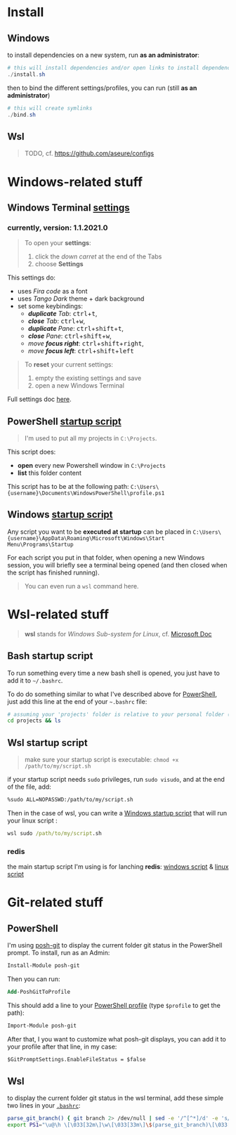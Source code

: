 # Install
## Windows
to install dependencies on a new system, run **as an administrator**:
```ps1
# this will install dependencies and/or open links to install dependencies
./install.sh
```
then to bind the different settings/profiles, you can run (still **as an administrator**)
```ps1
# this will create symlinks
./bind.sh
```

## Wsl
> TODO, cf. https://github.com/aseure/configs

# Windows-related stuff

## **Windows Terminal** [settings](/windows/settings.json)
### currently, version: 1.1.2021.0
> To open your **settings**:
> 1. click the _down carret_ at the end of the Tabs
> 2. choose **Settings**

This settings do:
- uses _Fira code_ as a font
- uses _Tango Dark_ theme + dark background
- set some keybindings:
  - _**duplicate** Tab_: <kbd>ctrl</kbd>+<kbd>t</kbd>,
  - _**close** Tab_: <kbd>ctrl</kbd>+<kbd>w</kbd>,
  - _**duplicate** Pane_: <kbd>ctrl</kbd>+<kbd>shift</kbd>+<kbd>t</kbd>,
  - _**close** Pane_: <kbd>ctrl</kbd>+<kbd>shift</kbd>+<kbd>w</kbd>,
  - _move **focus right**_: <kbd>ctrl</kbd>+<kbd>shift</kbd>+<kbd>right</kbd>,
  - _move **focus left**_: <kbd>ctrl</kbd>+<kbd>shift</kbd>+<kbd>left</kbd>

> To **reset** your current settings:
> 1. empty the existing settings and save
> 2. open a new Windows Terminal

Full settings doc [here](https://github.com/microsoft/terminal/blob/master/doc/cascadia/SettingsSchema.md).

## PowerShell [startup script](/windows/profile.ps1)
> I'm used to put all my projects in `C:\Projects`.

This script does:
 - **open** every new Powershell window in `C:\Projects`
 - **list** this folder content

This script has to be at the following path: `C:\Users\{username}\Documents\WindowsPowerShell\profile.ps1`

## Windows [startup script](/windows/startup.cmd)
Any script you want to be **executed at startup** can be placed in `C:\Users\{username}\AppData\Roaming\Microsoft\Windows\Start Menu\Programs\Startup`

For each script you put in that folder, when opening a new Windows session, you will briefly see a terminal being opened (and then closed when the script has finished running).
> You can even run a `wsl` command here.

# Wsl-related stuff
> **wsl** stands for _Windows Sub-system for Linux_,
> cf. [Microsoft Doc](https://docs.microsoft.com/en-us/windows/wsl/about) 

## Bash startup script
To run something every time a new bash shell is opened, you just have to add it to `~/.bashrc`.

To do do something similar to what I've described above for [PowerShell](#powershell-startup-script), just add this line at the end of your `~.bashrc` file:
```sh
# assuming your 'projects' folder is relative to your personal folder (/mnt/c/Users/{username})
cd projects && ls
```

## Wsl startup script
> make sure your startup script is executable: `chmod +x /path/to/my/script.sh`

if your startup script needs `sudo` privileges, run `sudo visudo`, and at the end of the file, add:
```sh
%sudo ALL=NOPASSWD:/path/to/my/script.sh
```

Then in the case of wsl, you can write a [Windows startup script](#windows-startup-script) that will run your linux script :
```cmd
wsl sudo /path/to/my/script.sh
```

### redis
the main startup script I'm using is for lanching **redis**:
[windows script](/wsl/startup-redis.cmd) & [linux script](/wsl/start-redis.sh)

# Git-related stuff

## PowerShell
I'm using [posh-git](https://github.com/dahlbyk/posh-git) to display the current folder git status in the PowerShell prompt.
To install, run as an Admin:
```ps
Install-Module posh-git
```
Then you can run:
```ps
Add-PoshGitToProfile
```
This should add a line to your [PowerShell profile](/windows/Microsoft.PowerShell_profile.ps1) (type `$profile` to get the path):
```ps
Import-Module posh-git
```

After that, I you want to customize what posh-git displays, you can add it to your profile after that line, in my case:
```ps
$GitPromptSettings.EnableFileStatus = $false
```

## Wsl
to display the current folder git status in the wsl terminal, add these simple two lines in your [`.bashrc`](/wsl/.bashrc):
```sh
parse_git_branch() { git branch 2> /dev/null | sed -e '/^[^*]/d' -e 's/* \(.*\)/ (\1)/' ; }
export PS1="\u@\h \[\033[32m\]\w\[\033[33m\]\$(parse_git_branch)\[\033[00m\] $ "
```
